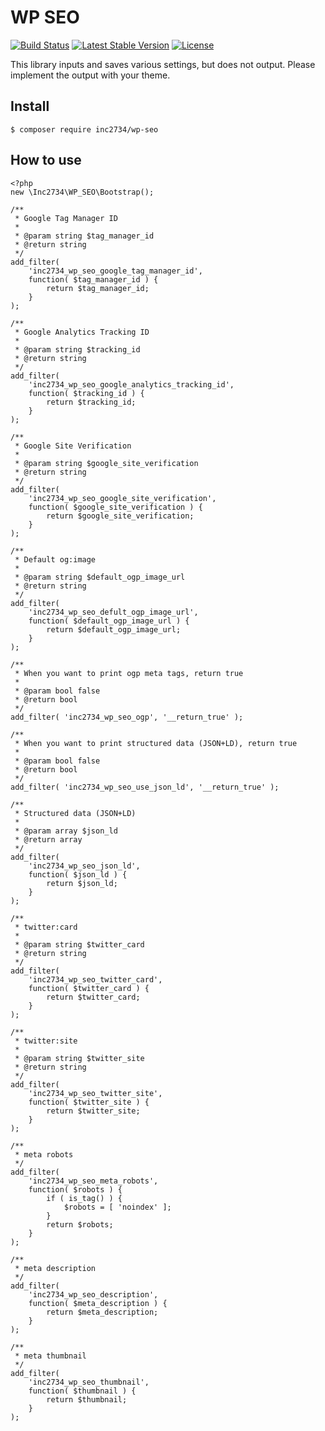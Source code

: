 # WP SEO

[![Build Status](https://travis-ci.org/inc2734/wp-seo.svg?branch=master)](https://travis-ci.org/inc2734/wp-seo)
[![Latest Stable Version](https://poser.pugx.org/inc2734/wp-seo/v/stable)](https://packagist.org/packages/inc2734/wp-seo)
[![License](https://poser.pugx.org/inc2734/wp-seo/license)](https://packagist.org/packages/inc2734/wp-seo)

This library inputs and saves various settings, but does not output.
Please implement the output with your theme.

## Install
```
$ composer require inc2734/wp-seo
```

## How to use
```
<?php
new \Inc2734\WP_SEO\Bootstrap();

/**
 * Google Tag Manager ID
 *
 * @param string $tag_manager_id
 * @return string
 */
add_filter(
	'inc2734_wp_seo_google_tag_manager_id',
	function( $tag_manager_id ) {
		return $tag_manager_id;
	}
);

/**
 * Google Analytics Tracking ID
 *
 * @param string $tracking_id
 * @return string
 */
add_filter(
	'inc2734_wp_seo_google_analytics_tracking_id',
	function( $tracking_id ) {
		return $tracking_id;
	}
);

/**
 * Google Site Verification
 *
 * @param string $google_site_verification
 * @return string
 */
add_filter(
	'inc2734_wp_seo_google_site_verification',
	function( $google_site_verification ) {
		return $google_site_verification;
	}
);

/**
 * Default og:image
 *
 * @param string $default_ogp_image_url
 * @return string
 */
add_filter(
	'inc2734_wp_seo_defult_ogp_image_url',
	function( $default_ogp_image_url ) {
		return $default_ogp_image_url;
	}
);

/**
 * When you want to print ogp meta tags, return true
 *
 * @param bool false
 * @return bool
 */
add_filter( 'inc2734_wp_seo_ogp', '__return_true' );

/**
 * When you want to print structured data (JSON+LD), return true
 *
 * @param bool false
 * @return bool
 */
add_filter( 'inc2734_wp_seo_use_json_ld', '__return_true' );

/**
 * Structured data (JSON+LD)
 *
 * @param array $json_ld
 * @return array
 */
add_filter(
	'inc2734_wp_seo_json_ld',
	function( $json_ld ) {
		return $json_ld;
	}
);

/**
 * twitter:card
 *
 * @param string $twitter_card
 * @return string
 */
add_filter(
	'inc2734_wp_seo_twitter_card',
	function( $twitter_card ) {
		return $twitter_card;
	}
);

/**
 * twitter:site
 *
 * @param string $twitter_site
 * @return string
 */
add_filter(
	'inc2734_wp_seo_twitter_site',
	function( $twitter_site ) {
		return $twitter_site;
	}
);

/**
 * meta robots
 */
add_filter(
	'inc2734_wp_seo_meta_robots',
	function( $robots ) {
		if ( is_tag() ) {
			$robots = [ 'noindex' ];
		}
		return $robots;
	}
);

/**
 * meta description
 */
add_filter(
	'inc2734_wp_seo_description',
	function( $meta_description ) {
		return $meta_description;
	}
);

/**
 * meta thumbnail
 */
add_filter(
	'inc2734_wp_seo_thumbnail',
	function( $thumbnail ) {
		return $thumbnail;
	}
);
```
